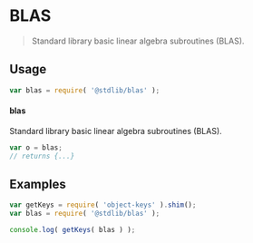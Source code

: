 <!--

@license Apache-2.0

Copyright (c) 2018 The Stdlib Authors.

Licensed under the Apache License, Version 2.0 (the "License");
you may not use this file except in compliance with the License.
You may obtain a copy of the License at

   http://www.apache.org/licenses/LICENSE-2.0

Unless required by applicable law or agreed to in writing, software
distributed under the License is distributed on an "AS IS" BASIS,
WITHOUT WARRANTIES OR CONDITIONS OF ANY KIND, either express or implied.
See the License for the specific language governing permissions and
limitations under the License.

-->

# BLAS

> Standard library basic linear algebra subroutines (BLAS).

<section class="usage">

## Usage

```javascript
var blas = require( '@stdlib/blas' );
```

#### blas

Standard library basic linear algebra subroutines (BLAS).

```javascript
var o = blas;
// returns {...}
```

</section>

<!-- /.usage -->

<section class="examples">

## Examples

<!-- TODO: better examples -->

<!-- eslint no-undef: "error" -->

```javascript
var getKeys = require( 'object-keys' ).shim();
var blas = require( '@stdlib/blas' );

console.log( getKeys( blas ) );
```

</section>

<!-- /.examples -->

<section class="links">

</section>

<!-- /.links -->
